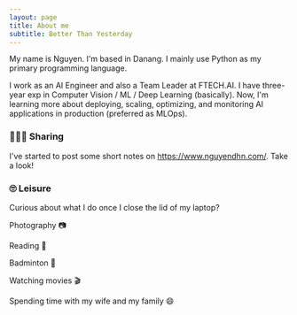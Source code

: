 ```yaml
---
layout: page
title: About me
subtitle: Better Than Yesterday
---
```



My name is Nguyen. I'm based in Danang. I mainly use Python as my primary programming language.

I work as an AI Engineer and also a Team Leader at FTECH.AI. I have three-year exp in Computer Vision / ML / Deep Learning (basically). Now, I'm learning more about deploying, scaling, optimizing, and monitoring AI applications in production (preferred as MLOps).

### 🙋🏻‍♂️ Sharing

I've started to post some short notes on <https://www.nguyendhn.com/>. Take a look!

### 🙄 Leisure

Curious about what I do once I close the lid of my laptop?

Photography 📷

Reading 📕

Badminton 🏸

Watching movies 🎬

Spending time with my wife and my family 😄
